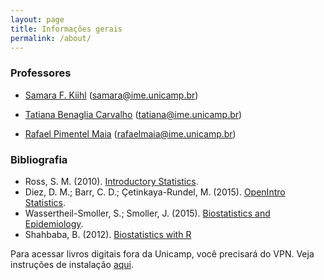 ```yaml
---
layout: page
title: Informações gerais
permalink: /about/
---
```


### Professores

* [Samara F. Kiihl](http://lattes.cnpq.br/3841950980858699) (samara@ime.unicamp.br)

* [Tatiana Benaglia Carvalho](http://lattes.cnpq.br/1292097563479677) (tatiana@ime.unicamp.br)

* [Rafael Pimentel Maia](http://lattes.cnpq.br/9151825716259032) (rafaelmaia@ime.unicamp.br)


### Bibliografia
* Ross, S. M. (2010). [Introductory Statistics](http://www.sciencedirect.com/science/book/9780123743886).
* Diez, D. M.; Barr, C. D.; Çetinkaya-Rundel, M. (2015). [OpenIntro Statistics](https://drive.google.com/file/d/0B-DHaDEbiOGkY1FCdEJFNGV1Ym8/view).
* Wassertheil-Smoller, S.; Smoller, J. (2015). [Biostatistics and Epidemiology](https://link.springer.com/book/10.1007%2F978-1-4939-2134-8).
* Shahbaba, B. (2012). [Biostatistics with R](https://link.springer.com/book/10.1007%2F978-1-4614-1302-8)

Para acessar livros digitais fora da Unicamp, você precisará do VPN. Veja instruções de instalação [aqui](http://www.ccuec.unicamp.br/ccuec/acesso_remoto_vpn).

